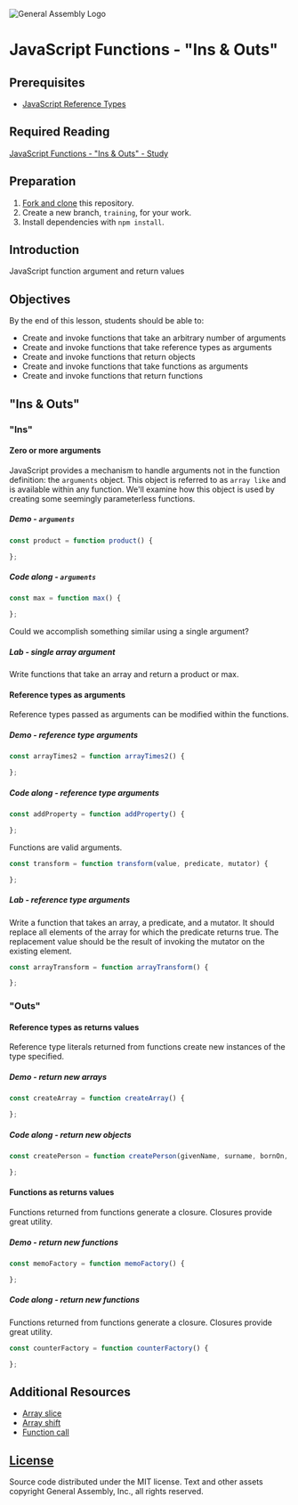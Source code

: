 ![General Assembly Logo](http://i.imgur.com/ke8USTq.png)

# JavaScript Functions - "Ins & Outs"

## Prerequisites

-   [JavaScript Reference Types](https://github.com/ga-wdi-boston/js-reference-types)

## Required Reading

[JavaScript Functions - "Ins & Outs" - Study](https://github.com/ga-wdi-boston/js-functions-ins-and-outs-study#readme)

## Preparation

1.  [Fork and clone](https://github.com/ga-wdi-boston/meta/wiki/ForkAndClone)
    this repository.
1.  Create a new branch, `training`, for your work.
1.  Install dependencies with `npm install`.

## Introduction

JavaScript function argument and return values

## Objectives

By the end of this lesson, students should be able to:

-   Create and invoke functions that take an arbitrary number of arguments
-   Create and invoke functions that take reference types as arguments
-   Create and invoke functions that return objects
-   Create and invoke functions that take functions as arguments
-   Create and invoke functions that return functions

## "Ins & Outs"

### "Ins"

#### Zero or more arguments

JavaScript provides a mechanism to handle arguments not in the function
 definition: the `arguments` object.
This object is referred to as `array like` and is available within any function.
We'll examine how this object is used by creating some seemingly parameterless
 functions.

##### Demo - `arguments`

```js
const product = function product() {

};
```

##### Code along - `arguments`

```js
const max = function max() {

};
```

Could we accomplish something similar using a single argument?

##### Lab - single array argument

Write functions that take an array and return a product or max.

#### Reference types as arguments

Reference types passed as arguments can be modified within the functions.

##### Demo - reference type arguments

```js
const arrayTimes2 = function arrayTimes2() {

};
```

##### Code along - reference type arguments

```js
const addProperty = function addProperty() {

};
```

Functions are valid arguments.

```js
const transform = function transform(value, predicate, mutator) {

};
```

##### Lab - reference type arguments

Write a function that takes an array, a predicate, and a mutator.
It should replace all elements of the array for which the predicate returns
 true.
The replacement value should be the result of invoking the mutator on the
 existing element.

```js
const arrayTransform = function arrayTransform() {

};
```

### "Outs"

#### Reference types as returns values

Reference type literals returned from functions create new instances of the
 type specified.

##### Demo - return new arrays

```js
const createArray = function createArray() {

};
```

##### Code along  - return new objects

```js
const createPerson = function createPerson(givenName, surname, bornOn, height, weight, eyeColor) {

};
```

#### Functions as returns values

Functions returned from functions generate a closure.
Closures provide great utility.

##### Demo - return new functions

```js
const memoFactory = function memoFactory() {

};

```

##### Code along - return new functions

Functions returned from functions generate a closure.
Closures provide great utility.

```js
const counterFactory = function counterFactory() {

};

```

## Additional Resources

-   [Array slice](https://developer.mozilla.org/en-US/docs/Web/JavaScript/Reference/Global_Objects/Array/slice)
-   [Array shift](https://developer.mozilla.org/en-US/docs/Web/JavaScript/Reference/Global_Objects/Array/shift)
-   [Function call](https://developer.mozilla.org/en-US/docs/Web/JavaScript/Reference/Global_Objects/Function/call)

## [License](LICENSE)

Source code distributed under the MIT license. Text and other assets copyright
General Assembly, Inc., all rights reserved.
